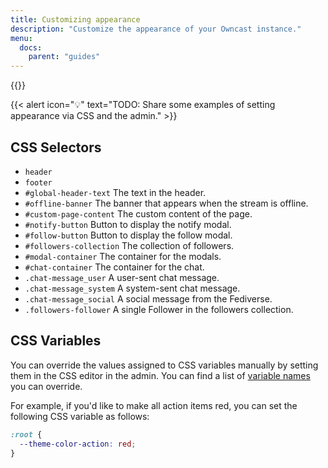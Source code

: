 ```yaml
---
title: Customizing appearance
description: "Customize the appearance of your Owncast instance."
menu:
  docs:
    parent: "guides"
---
```


{{<versionsupport feature="Appearance customization" version="0.1.0">}}

{{< alert icon="💡" text="TODO: Share some examples of setting appearance via CSS and the admin." >}}

## CSS Selectors

- `header`
- `footer`
- `#global-header-text` The text in the header.
- `#offline-banner` The banner that appears when the stream is offline.
- `#custom-page-content` The custom content of the page.
- `#notify-button` Button to display the notify modal.
- `#follow-button` Button to display the follow modal.
- `#followers-collection` The collection of followers.
- `#modal-container` The container for the modals.
- `#chat-container` The container for the chat.
- `.chat-message_user` A user-sent chat message.
- `.chat-message_system` A system-sent chat message.
- `.chat-message_social` A social message from the Fediverse.
- `.followers-follower` A single Follower in the followers collection.

## CSS Variables

You can override the values assigned to CSS variables manually by setting them in the CSS editor in the admin.
You can find a list of [variable names](/components/?path=%2Fstory%2Fowncast-style-guide-default-theme--page) you can override.

For example, if you'd like to make all action items red, you can set the following CSS variable as follows:

```css
:root {
  --theme-color-action: red;
}
```
